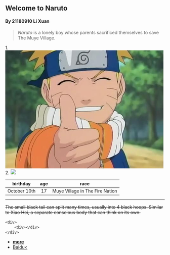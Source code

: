 ## Welcome to Naruto
#### By 21180910 Li Xuan
>*Naruto* is a lonely boy whose parents sacrificed themselves to save The Muye Village.

1.![](/Naruto.jpg 'Naruto')
2.
![](https://gitee.com/huwenqiang/image201908/raw/master/201909/19090229.jpg)

birthday|age|race
:-:|:-:|:-:
October 10th |17|	Muye Village in The Fire Nation
---

~~The small black tail can split many times, usually into 4 black hoops. Similar to Xiao Hei, a separate conscious body that can think on its own.~~

```
<div>
    <div></div>
</div>

```
* [**more**](/qiuhaotiandebaba.md)
* <a href="https://baike.baidu.com/item/%E6%BC%A9%E6%B6%A1%E9%B8%A3%E4%BA%BA/322717?fr=aladdin" target="_blank">Baidu<
